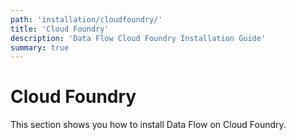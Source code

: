 ```yaml
---
path: 'installation/cloudfoundry/'
title: 'Cloud Foundry'
description: 'Data Flow Cloud Foundry Installation Guide'
summary: true
---
```


# Cloud Foundry

This section shows you how to install Data Flow on Cloud Foundry.
